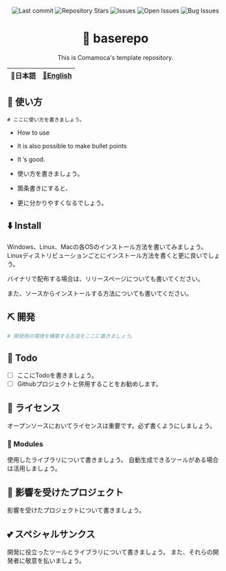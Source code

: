 <div align="center">

![Last commit](https://img.shields.io/github/last-commit/Comamoca/baserepo?style=flat-square)
![Repository Stars](https://img.shields.io/github/stars/Comamoca/baserepo?style=flat-square)
![Issues](https://img.shields.io/github/issues/Comamoca/baserepo?style=flat-square)
![Open Issues](https://img.shields.io/github/issues-raw/Comamoca/baserepo?style=flat-square)
![Bug Issues](https://img.shields.io/github/issues/Comamoca/baserepo/bug?style=flat-square)

# 🦊 baserepo


This is Comamoca's template repository.

</div>

<table>
  <thead>
    <tr>
      <th style="text-align:center">🍡日本語</th>
      <th style="text-align:center"><a href="README.md">🍔English</a></th>
    </tr>
  </thead>
</table>

<div align="center">

</div>

## 🚀 使い方

```
# ここに使い方を書きましょう。
```
- How to use
- It is also possible to make bullet points
- It ’s good.

- 使い方を書きましょう。
- 箇条書きにすると、
- 更に分かりやすくなるでしょう。

## ⬇️  Install

Windows、Linux、Macの各OSのインストール方法を書いてみましょう。
Linuxディストリビューションごとにインストール方法を書くと更に良いでしょう。

バイナリで配布する場合は、リリースページについても書いてください。

また、ソースからインストールする方法についても書いてください。

## ⛏️   開発

```sh
# 開発用の環境を構築する方法をここに書きましょう。
```
## 📝 Todo

- [ ] ここにTodoを書きましょう。
- [ ] Githubプロジェクトと併用することをお勧めします。

## 📜 ライセンス

オープンソースにおいてライセンスは重要です。必ず書くようにしましょう。

### 🧩 Modules

使用したライブラリについて書きましょう。
自動生成できるツールがある場合は活用しましょう。

## 👏 影響を受けたプロジェクト

影響を受けたプロジェクトについて書きましょう。

## 💕 スペシャルサンクス

開発に役立ったツールとライブラリについて書きましょう。
また、それらの開発者に敬意を払いましょう。

